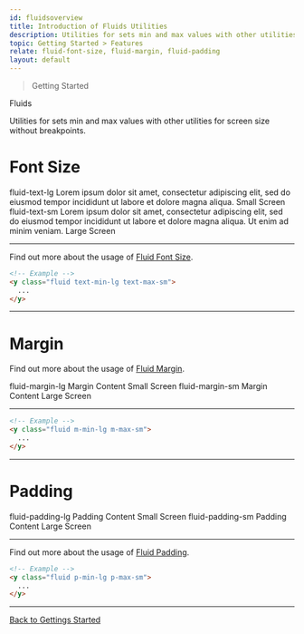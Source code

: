 ```yaml
---
id: fluidsoverview
title: Introduction of Fluids Utilities
description: Utilities for sets min and max values with other utilities for screen size without breakpoints.
topic: Getting Started > Features
relate: fluid-font-size, fluid-margin, fluid-padding
layout: default
---
```


> Getting Started

<y class="-mt-4 pt-4 (xs)text-3xl (lg)text-5xl font-semibold gap-tight">
  Fluids
</y>

Utilities for sets min and max values with other utilities for screen size without breakpoints.

# Font Size

<y class="flex (xs)flex-col (sm)flex-row">
  <y class="relative h-72 w-88 p-4 bg-gray-400 border-l-2 border-t-2 border-b-2 border-gray-400 rounded-l-lg">
    <y class="pb-4 text-lg font-mono">
      fluid-text-lg
    </y>
    <y class="text-lg">
      Lorem ipsum dolor sit amet, consectetur adipiscing elit, sed do eiusmod tempor incididunt ut labore et dolore magna aliqua.
    </y>
    <y class="absolute bottom-2 left-4 text-sm font-mono font-semibold">
      Small Screen
    </y>
  </y>
  <y class="relative h-72 w-full p-4 bg-gray-300 border-r-2 border-t-2 border-b-2 border-gray-400 rounded-r-lg">
    <y class="pb-4 text-lg font-mono">
      fluid-text-sm
    </y>
    <y class="text-sm">
      Lorem ipsum dolor sit amet, consectetur adipiscing elit, sed do eiusmod tempor incididunt ut labore et dolore magna aliqua. Ut enim ad minim veniam.
    </y>
    <y class="absolute bottom-2 right-4 text-sm font-mono font-semibold">
      Large Screen
    </y>
  </y>
</y>

---

Find out more about the usage of [Fluid Font Size](/fluid-font-size/).

```html
<!-- Example -->
<y class="fluid text-min-lg text-max-sm">
  ...
</y>
```

---

# Margin

Find out more about the usage of [Fluid Margin](/fluid-margin/).

<y class="flex (xs)flex-col (sm)flex-row">
  <y class="relative h-72 w-88 p-0 bg-gray-400 border-l-2 border-t-2 border-b-2 border-gray-400 rounded-l-lg">
    <y class="p-4 text-lg font-mono">
      fluid-margin-lg
    </y>
    <y class="relative h-48 w-64 bg-gray-500 flex justify-center items-center">
			<y class="absolute top-2 left-4 text-gray-800">
				Margin
			</y>
			<y class="px-10 py-10 text-orange-600 bg-orange-400">
				Content
			</y>
    </y>
    <y class="absolute bottom-2 left-4 text-sm font-mono font-semibold">
      Small Screen
    </y>
  </y>
  <y class="relative h-72 w-full bg-gray-300 border-r-2 border-t-2 border-b-2 border-gray-400 rounded-r-lg">
    <y class="p-4 text-lg font-mono">
      fluid-margin-sm
    </y>
    <y class="relative h-48 w-full bg-gray-400 flex justify-center items-center">
			<y class="absolute top-2 left-4 text-gray-800">
				Margin
			</y>
			<y class="w-96 py-16 flex justify-center items-center text-orange-600 bg-orange-400">
				Content
			</y>
    </y>
    <y class="absolute bottom-2 right-4 text-sm font-mono font-semibold">
      Large Screen
    </y>
  </y>
</y>

---

```html
<!-- Example -->
<y class="fluid m-min-lg m-max-sm">
  ...
</y>
```

---

# Padding

<y class="flex (xs)flex-col (sm)flex-row">
  <y class="relative h-72 w-88 p-0 bg-gray-400 border-l-2 border-t-2 border-b-2 border-gray-400 rounded-l-lg">
    <y class="p-4 text-lg font-mono">
      fluid-padding-lg
    </y>
    <y class="relative h-48 w-64 bg-gray-500 flex justify-center items-center">
			<y class="absolute top-2 left-4 text-gray-800">
				Padding
			</y>
			<y class="px-10 py-10 text-orange-600 bg-orange-400">
				Content
			</y>
    </y>
    <y class="absolute bottom-2 left-4 text-sm font-mono font-semibold">
      Small Screen
    </y>
  </y>
  <y class="relative h-72 w-full bg-gray-300 border-r-2 border-t-2 border-b-2 border-gray-400 rounded-r-lg">
    <y class="p-4 text-lg font-mono">
      fluid-padding-sm
    </y>
    <y class="relative h-48 w-full bg-gray-400 flex justify-center items-center">
			<y class="absolute top-2 left-4 text-gray-800">
				Padding
			</y>
			<y class="w-96 py-16 flex justify-center items-center text-orange-600 bg-orange-400">
				Content
			</y>
    </y>
    <y class="absolute bottom-2 right-4 text-sm font-mono font-semibold">
      Large Screen
    </y>
  </y>
</y>

---

Find out more about the usage of [Fluid Padding](/fluid-padding/).

```html
<!-- Example -->
<y class="fluid p-min-lg p-max-sm">
  ...
</y>
```

---

<y class="mt-16 mx-auto max-w-sm">
  <a
    class="px-10 py-3 appearance-none (focus)outline-none text-md text-gray-800 (hover)text-gray-100 bg-gray-200 (hover)bg-gray-800 border-4 border-gray-300 (hover)border-gray-800 (focus)border-gray-800 rounded-lg transition duration-300 ease-in-out"
    href="/getting-started/"
    target="_self"
    rel="noopener"
  >
    Back to
    <span class="font-semibold">
      Gettings Started
    </span>
  </a>
</y>